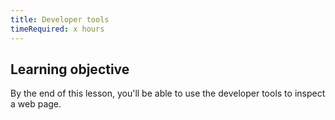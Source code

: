 ```yaml
---
title: Developer tools
timeRequired: x hours
---
```


## Learning objective

By the end of this lesson, you'll be able to use the developer tools to inspect a web page.
